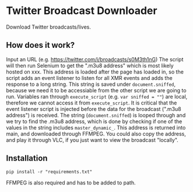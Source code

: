 # Twitter Broadcast Downloader
Download Twitter broadcasts/lives. 

## How does it work?
Input an URL (e.g. https://twitter.com/i/broadcasts/s0M3th1nG) 
The script will then run Selenium to get the ".m3u8 address" which is most likely hosted on xxx.
This address is loaded after the page has loaded in, so the script adds an event listener to listen for all XMR events and adds the response to a long string. This string is saved under `document.sniffed`, because we need it to be accessiable from the other script we are going to run. Variables ran through `execute_script` (e.g. `var sniffed = ""`) are local, therefore we cannot access it from `execute_script`.
It is critical that the event listener script is injected before the data for the broadcast (".m3u8 address") is received.
The string (`document.sniffed`) is looped through and we try to find the .m3u8 address, which is done by checking if one of the values in the string includes `master_dynamic_`.
This address is returned into main, and downloaded through FFMPEG.
You could also copy the address, and play it through VLC, if you just want to view the broadcast "locally".

## Installation
```
pip install -r "requirements.txt"
```
FFMPEG is also required and has to be added to path.

